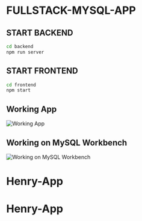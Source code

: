 # FULLSTACK-MYSQL-APP

## START BACKEND

```bash
cd backend
npm run server
```

## START FRONTEND

```bash
cd frontend
npm start
```

## Working App

![Working App](/frontend/public/imgs/working-app.png)

## Working on MySQL Workbench

![Working on MySQL Workbench](/frontend/public/imgs/mysql-workbench.png)
# Henry-App
# Henry-App
